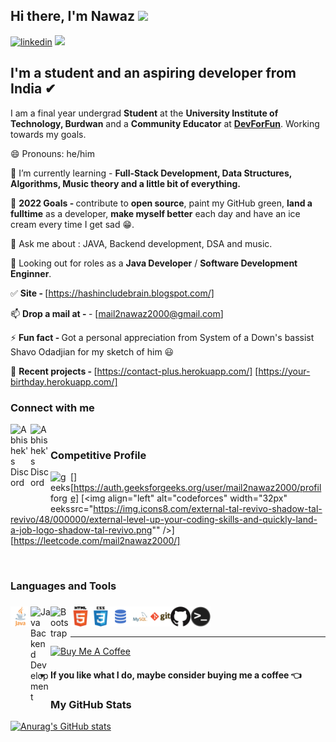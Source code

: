 ## Hi there, I'm Nawaz <img src="https://media.giphy.com/media/hvRJCLFzcasrR4ia7z/giphy.gif" width="25px">

[![linkedin](https://img.shields.io/badge/LinkedIn-0077B5?style=for-the-badge&logo=linkedin&logoColor=white)](https://www.linkedin.com/in/md-nawaz-rahaman-047b56177/)
![](https://komarev.com/ghpvc/?username=Nawaz2000&label=PROFILE+VIEWS&style=flat-square&color=brightgreen)

## I'm a student and an aspiring developer from India ✔

I am a final year undergrad <b>Student</b> at the <b>University Institute of Technology, Burdwan</b> and a <b>Community Educator</b> at <b>[DevForFun][course]</b>. Working towards my goals.

😄 Pronouns: he/him

🌱 I’m currently learning - <b>Full-Stack Development, Data Structures, Algorithms, Music theory and a little bit of everything.</b>

🥅 <b>2022 Goals - </b> contribute to <b>open source</b>, paint my GitHub green, <b>land a fulltime</b> as a developer, <b>make myself better</b> each day and have an ice cream every time I get sad 😁.

💬 Ask me about : JAVA, Backend development, DSA and music.

🤝 Looking out for roles as a <b>Java Developer</b> / <b>Software Development Enginner</b>.

✅ <b>Site - </b> [https://hashincludebrain.blogspot.com/] 

📫 <b>Drop a mail at - </b> - [mail2nawaz2000@gmail.com]

⚡ <b>Fun fact - </b> Got a personal appreciation from System of a Down's bassist Shavo Odadjian for my sketch of him 😃

🎉 <b>Recent projects - </b>[https://contact-plus.herokuapp.com/] [https://your-birthday.herokuapp.com/]

### Connect with me

<a href="https://www.linkedin.com/in/md-nawaz-rahaman-047b56177/">
  <img align="left" alt="Abhishek's Discord" width="32px" src="https://raw.githubusercontent.com/peterthehan/peterthehan/master/assets/linkedin.svg" />
</a>
<a href="https://www.instagram.com/doodle_nawaz/">
  <img align="left" alt="Abhishek's Discord" width="32px" src="https://img.icons8.com/color/50/000000/instagram-new--v1.png"/> </a>

<br />

### Competitive Profile

[<img align="left" alt="geeksforgeeks" width="32px" src="https://img.icons8.com/color/48/000000/GeeksforGeeks.png" />][https://auth.geeksforgeeks.org/user/mail2nawaz2000/profile]
[<img align="left" alt="codeforces" width="32px" src="https://img.icons8.com/external-tal-revivo-shadow-tal-revivo/48/000000/external-level-up-your-coding-skills-and-quickly-land-a-job-logo-shadow-tal-revivo.png"" />][https://leetcode.com/mail2nawaz2000/]

<br />

### Languages and Tools

### <img align="left" alt="java" width="32px" src="https://raw.githubusercontent.com/github/explore/80688e429a7d4ef2fca1e82350fe8e3517d3494d/topics/java/java.png" />

<img align="left" alt="Java Backend Development" width="32px" src="https://img.icons8.com/nolan/64/backend-development.png" />
<img align="left" alt="Bootstrap" width="32px" src="https://img.icons8.com/color/48/000000/bootstrap.png" />
<img align="left" alt="HTML5" width="32px" src="https://raw.githubusercontent.com/github/explore/80688e429a7d4ef2fca1e82350fe8e3517d3494d/topics/html/html.png" />
<img align="left" alt="CSS3" width="32px" src="https://raw.githubusercontent.com/github/explore/80688e429a7d4ef2fca1e82350fe8e3517d3494d/topics/css/css.png" />
<img align="left" alt="SQL" width="32px" src="https://raw.githubusercontent.com/github/explore/80688e429a7d4ef2fca1e82350fe8e3517d3494d/topics/sql/sql.png" />
<img align="left" alt="MySQL" width="32px" src="https://raw.githubusercontent.com/github/explore/80688e429a7d4ef2fca1e82350fe8e3517d3494d/topics/mysql/mysql.png" />
<img align="left" alt="Git" width="32px" src="https://raw.githubusercontent.com/github/explore/80688e429a7d4ef2fca1e82350fe8e3517d3494d/topics/git/git.png" />
<img align="left" alt="GitHub" width="32px" src="https://raw.githubusercontent.com/github/explore/78df643247d429f6cc873026c0622819ad797942/topics/github/github.png" />
<img align="left" alt="Terminal" width="32px" src="https://raw.githubusercontent.com/github/explore/80688e429a7d4ef2fca1e82350fe8e3517d3494d/topics/terminal/terminal.png" />

<br />
<br />

---

<a href="https://www.buymeacoffee.com/nawaz2000" target="_blank"><img src="https://cdn.buymeacoffee.com/buttons/v2/default-blue.png" alt="Buy Me A Coffee" width="150" ></a>

 - #### If you like what I do, maybe consider buying me a coffee 👈

### My GitHub Stats

[![Anurag's GitHub stats](https://github-readme-stats.vercel.app/api?username=nawaz2000)](https://github.com/anuraghazra/github-readme-stats)


[course]: https://chat.whatsapp.com/JIlA6oN8QP6E1C8DzYWjrg
[linkedin]: https://www.linkedin.com/in/md-nawaz-rahaman-047b56177/
[youtube]: https://www.youtube.com/channel/UCHlWou39mcTQcBkaj8ziOSQ
[gfg]: https://auth.geeksforgeeks.org/user/mail2nawaz2000/profile
[leetcode]: https://leetcode.com/nawaz2000/
